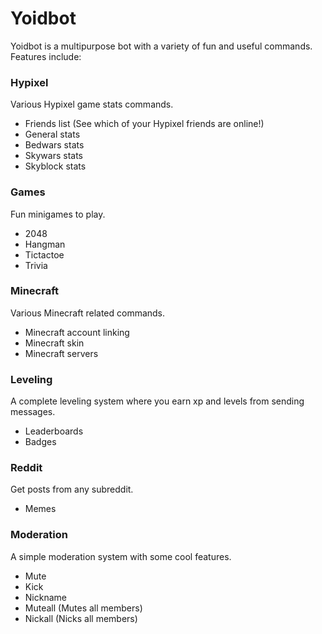 # Yoidbot

Yoidbot is a multipurpose bot with a variety of fun and useful commands.
Features include:

### Hypixel
Various Hypixel game stats commands.
- Friends list (See which of your Hypixel friends are online!)
- General stats
- Bedwars stats
- Skywars stats
- Skyblock stats

### Games
Fun minigames to play.
- 2048
- Hangman
- Tictactoe
- Trivia

### Minecraft
Various Minecraft related commands.
- Minecraft account linking
- Minecraft skin
- Minecraft servers

### Leveling
A complete leveling system where you earn xp and levels from sending messages.
- Leaderboards
- Badges

### Reddit
Get posts from any subreddit.
- Memes

### Moderation
A simple moderation system with some cool features.
- Mute
- Kick
- Nickname
- Muteall (Mutes all members)
- Nickall (Nicks all members)
